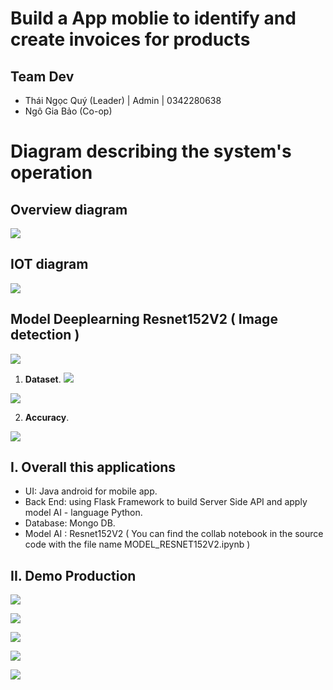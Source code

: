# Build a App moblie to identify and create invoices for products 

## Team Dev 
  - Thái Ngọc Quý (Leader) | Admin | 0342280638
  - Ngô Gia Bảo (Co-op)

# Diagram describing the system's operation

## Overview diagram 

![](./doc/2.png)

## IOT diagram 

![](./doc/1.png)

## Model Deeplearning Resnet152V2 ( Image detection ) 

![](./doc/3.png)

1. **Dataset**.
![](./doc/4.png)

![](./doc/5.png)
  
2. **Accuracy**.

![](./doc/6.png)

## I.  Overall this applications
- UI: Java android for mobile app.
- Back End: using Flask Framework to build Server Side API and apply model AI  - language Python.
- Database: Mongo DB.
- Model AI : Resnet152V2 ( You can find the collab notebook in the source code with the file name MODEL_RESNET152V2.ipynb )


## II.  Demo Production

![](./doc/7.png)

![](./doc/8.png)

![](./doc/9.png)

![](./doc/10.png)

![](./doc/11.png)
